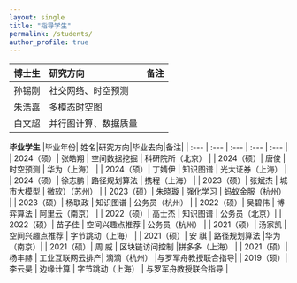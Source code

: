 ```yaml
---
layout: single
title: "指导学生"
permalink: /students/
author_profile: true
---
```



| 博士生|研究方向|备注|
| :---  |  :---  | :---  |
| 孙锡刚 | 社交网络、时空预测   |      |
| 朱浩嘉 | 多模态时空图         |      |
| 白文超 | 并行图计算、数据质量 |      |


**毕业学生**
|毕业年份| 姓名|研究方向|毕业去向|备注|
| :---  | :---  |  :---  | :---  | :---  |
| 2024（硕）| 张皓翔 |  空间数据挖掘  | 科研院所（北京） |
| 2024（硕）| 唐俊 |  时空预测  | 华为（上海） |
| 2024（硕）| 丁婧伊 |  知识图谱  | 光大证券（上海） |
| 2024（硕）| 徐志鹏 |  路径规划算法  | 携程（上海） |
| 2023（硕）| 张斌杰 |  城市大模型  | 微软）（苏州） |
| 2023（硕）| 朱晓璇 |  强化学习  | 蚂蚁金服（杭州） |
| 2023（硕）| 杨联政 |  知识图谱  | 公务员（杭州） |
| 2022（硕）| 吴碧伟 |  博弈算法  | 阿里云（南京） |
| 2022（硕）| 高士杰 |  知识图谱  | 公务员（北京）|
| 2022（硕）| 苗子佳 |  空间兴趣点推荐  | 公务员（杭州） |
| 2021（硕）| 汤家凯 |  空间兴趣点推荐  | 字节跳动（上海） |
| 2021（硕）| 安 祺 |  路径规划算法  |华为（南京）|
| 2021（硕）| 周 威 |  区块链访问控制  |拼多多（上海） |
| 2021（硕）| 杨丰赫 |  工业互联网云排产| 滴滴（杭州）  |与罗军舟教授联合指导|
| 2019（硕）| 李云昊 |  边缘计算 | 字节跳动（上海）  | 与罗军舟教授联合指导  |

